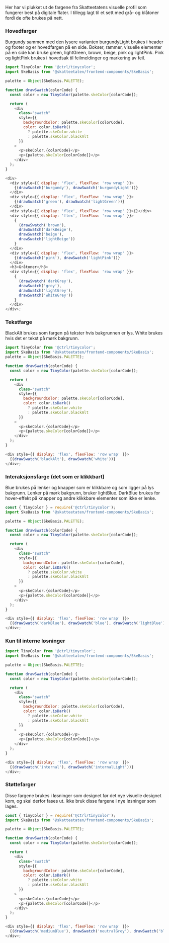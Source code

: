 Her har vi plukket ut de fargene fra Skatteetatens visuelle profil som fungerer best på digitale flater. I tillegg lagt til et sett med grå- og blåtoner fordi de ofte brukes på nett.

### Hovedfarger

Burgundy sammen med den lysere varianten burgundyLight brukes i header og footer og er hovedfargen på en side.
Bokser, rammer, visuelle elementer på en side kan bruke green, lightGreen, brown, beige, pink og lightPink. Pink og lightPink brukes i hovedsak til feilmeldinger og markering av feil.

```js noeditor beskrivelse
import TinyColor from '@ctrl/tinycolor';
import SkeBasis from '@skatteetaten/frontend-components/SkeBasis';

palette = Object(SkeBasis.PALETTE);

function drawSwatch(colorCode) {
  const color = new TinyColor(palette.skeColor[colorCode]);

  return (
    <div
      class="swatch"
      style={{
        backgroundColor: palette.skeColor[colorCode],
        color: color.isDark()
          ? palette.skeColor.white
          : palette.skeColor.blackAlt
      }}
    >
      <p>skeColor.{colorCode}</p>
      <p>{palette.skeColor[colorCode]}</p>
    </div>
  );
}

<div>
  <div style={{ display: 'flex', flexFlow: 'row wrap' }}>
    {(drawSwatch('burgundy'), drawSwatch('burgundyLight'))}
  </div>
  <div style={{ display: 'flex', flexFlow: 'row wrap' }}>
    {(drawSwatch('green'), drawSwatch('lightGreen'))}
  </div>
  <div style={{ display: 'flex', flexFlow: 'row wrap' }}>{}</div>
  <div style={{ display: 'flex', flexFlow: 'row wrap' }}>
    {
      (drawSwatch('brown'),
      drawSwatch('darkBeige'),
      drawSwatch('beige'),
      drawSwatch('lightBeige'))
    }
  </div>
  <div style={{ display: 'flex', flexFlow: 'row wrap' }}>
    {(drawSwatch('pink'), drawSwatch('lightPink'))}
  </div>
  <h3>Gråtoner</h3>
  <div style={{ display: 'flex', flexFlow: 'row wrap' }}>
    {
      (drawSwatch('darkGrey'),
      drawSwatch('grey'),
      drawSwatch('lightGrey'),
      drawSwatch('whiteGrey'))
    }
  </div>
</div>;
```

### Tekstfarge

BlackAlt brukes som fargen på tekster hvis bakgrunnen er lys. White brukes hvis det er tekst på mørk bakgrunn.

```js noeditor beskrivelse
import TinyColor from '@ctrl/tinycolor';
import SkeBasis from '@skatteetaten/frontend-components/SkeBasis';
palette = Object(SkeBasis.PALETTE);

function drawSwatch(colorCode) {
  const color = new TinyColor(palette.skeColor[colorCode]);

  return (
    <div
      class="swatch"
      style={{
        backgroundColor: palette.skeColor[colorCode],
        color: color.isDark()
          ? palette.skeColor.white
          : palette.skeColor.blackAlt
      }}
    >
      <p>skeColor.{colorCode}</p>
      <p>{palette.skeColor[colorCode]}</p>
    </div>
  );
}

<div style={{ display: 'flex', flexFlow: 'row wrap' }}>
  {(drawSwatch('blackAlt'), drawSwatch('white'))}
</div>;
```

### Interaksjonsfarge (det som er klikkbart)

Blue brukes på lenker og knapper som er klikkbare og som ligger på lys bakgrunn. Lenker på mørk bakgrunn, bruker lightBlue. DarkBlue brukes for hover-effekt på knapper og andre klikkbare elementer som ikke er lenke.

```js noeditor beskrivelse
const { TinyColor } = require('@ctrl/tinycolor');
import SkeBasis from '@skatteetaten/frontend-components/SkeBasis';

palette = Object(SkeBasis.PALETTE);

function drawSwatch(colorCode) {
  const color = new TinyColor(palette.skeColor[colorCode]);

  return (
    <div
      class="swatch"
      style={{
        backgroundColor: palette.skeColor[colorCode],
        color: color.isDark()
          ? palette.skeColor.white
          : palette.skeColor.blackAlt
      }}
    >
      <p>skeColor.{colorCode}</p>
      <p>{palette.skeColor[colorCode]}</p>
    </div>
  );
}

<div style={{ display: 'flex', flexFlow: 'row wrap' }}>
  {(drawSwatch('darkBlue'), drawSwatch('blue'), drawSwatch('lightBlue'))}
</div>;
```

### Kun til interne løsninger

```js noeditor beskrivelse
import TinyColor from '@ctrl/tinycolor';
import SkeBasis from '@skatteetaten/frontend-components/SkeBasis';

palette = Object(SkeBasis.PALETTE);

function drawSwatch(colorCode) {
  const color = new TinyColor(palette.skeColor[colorCode]);

  return (
    <div
      class="swatch"
      style={{
        backgroundColor: palette.skeColor[colorCode],
        color: color.isDark()
          ? palette.skeColor.white
          : palette.skeColor.blackAlt
      }}
    >
      <p>skeColor.{colorCode}</p>
      <p>{palette.skeColor[colorCode]}</p>
    </div>
  );
}

<div style={{ display: 'flex', flexFlow: 'row wrap' }}>
  {(drawSwatch('internal'), drawSwatch('internalLight'))}
</div>;
```

### Støttefarger

Disse fargene brukes i løsninger som designet før det nye visuelle designet kom, og skal derfor fases ut. Ikke bruk disse fargene i nye løsninger som lages.

```js noeditor beskrivelse
const { TinyColor } = require('@ctrl/tinycolor');
import SkeBasis from '@skatteetaten/frontend-components/SkeBasis';

palette = Object(SkeBasis.PALETTE);

function drawSwatch(colorCode) {
  const color = new TinyColor(palette.skeColor[colorCode]);

  return (
    <div
      class="swatch"
      style={{
        backgroundColor: palette.skeColor[colorCode],
        color: color.isDark()
          ? palette.skeColor.white
          : palette.skeColor.blackAlt
      }}
    >
      <p>skeColor.{colorCode}</p>
      <p>{palette.skeColor[colorCode]}</p>
    </div>
  );
}

<div style={{ display: 'flex', flexFlow: 'row wrap' }}>
  {(drawSwatch('mediumBlue'), drawSwatch('neutralGrey'), drawSwatch('black'))}
</div>;
```
